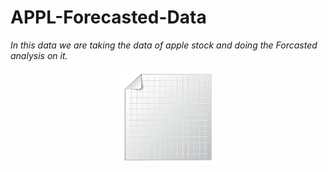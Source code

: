 # APPL-Forecasted-Data
*In this data we are taking the data of apple stock and doing the Forcasted analysis on it.*
<div id="header" align="center">
  <img src="https://github.com/tincharlie/APPL-Forecasted-Data/blob/main/ImpFile/giphy.gif" width="30%"/>
</div>
